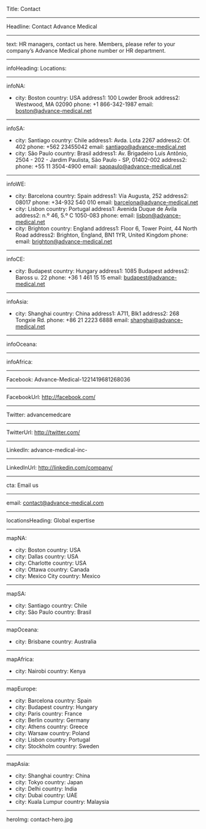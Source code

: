 Title: Contact

----

Headline: Contact Advance Medical

----

text: HR managers, contact us here.
Members, please refer to your company’s Advance Medical phone number or HR department.

----

infoHeading: Locations:

----

infoNA:

-
  city: Boston
  country: USA
  address1: 100 Lowder Brook
  address2: Westwood, MA 02090
  phone: +1 866-342-1987
  email: boston@advance-medical.net

----

infoSA:

-
  city: Santiago
  country: Chile
  address1: Avda. Lota 2267
  address2: Of. 402
  phone: +562 23455042
  email: santiago@advance-medical.net
-
  city: São Paulo
  country: Brasil
  address1: Av. Brigadeiro Luís Antônio, 2504 - 202 - Jardim Paulista, São Paulo - SP, 01402-002
  address2:
  phone: +55 11 3504-4900
  email: saopaulo@advance-medical.net

----

infoWE:

-
  city: Barcelona
  country: Spain
  address1: Vía Augusta, 252
  address2: 08017
  phone: +34-932 540 010
  email: barcelona@advance-medical.net
-
  city: Lisbon
  country: Portugal
  address1: Avenida Duque de Ávila
  address2: n.º 46, 5.º C 1050-083
  phone:
  email: lisbon@advance-medical.net
-
  city: Brighton
  country: England
  address1: Floor 6, Tower Point, 44 North Road
  address2: Brighton, England, BN1 1YR, United Kingdom
  phone:
  email: brighton@advance-medical.net

----

infoCE:

-
  city: Budapest
  country: Hungary
  address1: 1085 Budapest
  address2: Baross u. 22
  phone: +36 1 461 15 15
  email: budapest@advance-medical.net

----

infoAsia:

-
  city: Shanghai
  country: China
  address1: A711, Blk1
  address2: 268 Tongxie Rd.
  phone: +86 21 2223 6888
  email: shanghai@advance-medical.net

----

infoOceana:

----

infoAfrica:

----

Facebook: Advance-Medical-1221419681268036

----

FacebookUrl: http://facebook.com/

----

Twitter: advancemedcare

----

TwitterUrl: http://twitter.com/

----

LinkedIn: advance-medical-inc-

----

LinkedInUrl: http://linkedin.com/company/

----

cta: Email us

----

email: contact@advance-medical.com

----

locationsHeading: Global expertise

----

mapNA:

-
  city: Boston
  country: USA
-
  city: Dallas
  country: USA
-
  city: Charlotte
  country: USA
-
  city: Ottawa
  country: Canada
-
  city: Mexico City
  country: Mexico

----

mapSA:

-
  city: Santiago
  country: Chile
-
  city: São Paulo
  country: Brasil

----

mapOceana:

-
  city: Brisbane
  country: Australia

----

mapAfrica:

-
  city: Nairobi
  country: Kenya

----

mapEurope:

-
  city: Barcelona
  country: Spain
-
  city: Budapest
  country: Hungary
-
  city: Paris
  country: France
-
  city: Berlin
  country: Germany
-
  city: Athens
  country: Greece
-
  city: Warsaw
  country: Poland
-
  city: Lisbon
  country: Portugal
-
  city: Stockholm
  country: Sweden

----

mapAsia:

-
  city: Shanghai
  country: China
-
  city: Tokyo
  country: Japan
-
  city: Delhi
  country: India
-
  city: Dubai
  country: UAE
-
  city: Kuala Lumpur
  country: Malaysia

----

heroImg: contact-hero.jpg
